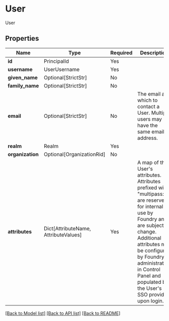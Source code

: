 # User

User

## Properties
| Name | Type | Required | Description |
| ------------ | ------------- | ------------- | ------------- |
**id** | PrincipalId | Yes |  |
**username** | UserUsername | Yes |  |
**given_name** | Optional[StrictStr] | No |  |
**family_name** | Optional[StrictStr] | No |  |
**email** | Optional[StrictStr] | No | The email at which to contact a User. Multiple users may have the same email address. |
**realm** | Realm | Yes |  |
**organization** | Optional[OrganizationRid] | No |  |
**attributes** | Dict[AttributeName, AttributeValues] | Yes | A map of the User's attributes. Attributes prefixed with "multipass:" are reserved for internal use by Foundry and are subject to change. Additional attributes may be configured by Foundry administrators in  Control Panel and populated by the User's SSO provider upon login.  |


[[Back to Model list]](../../../README.md#models-v2-link) [[Back to API list]](../../README.md#documentation-for-api-endpoints) [[Back to README]](../../README.md)
